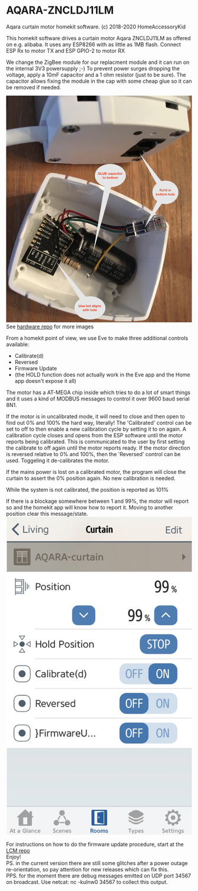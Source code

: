 # AQARA-ZNCLDJ11LM
Aqara curtain motor homekit software. (c) 2018-2020 HomeAccessoryKid

This homekit software drives a curtain motor Aqara ZNCLDJ11LM as offered on
e.g. alibaba. It uses any ESP8266 with as little as 1MB flash. 
Connect ESP Rx to motor TX and ESP GPIO-2 to motor RX

We change the ZigBee module for our replacment module and it can run on the internal 3V3 powersupply ;-)
To prevent power surges dropping the voltage, apply a 10mF capacitor and a 1 ohm resistor (just to be sure). The capacitor allows fixing the module in the cap with some cheap glue so it can be removed if needed.

![](https://github.com/HomeACcessoryKid/HardWare/blob/master/Aqara-ZNCLDJ11LM/Aqara-5.png)
See [hardware repo](https://github.com/HomeACcessoryKid/HardWare/blob/master/Aqara-ZNCLDJ11LM/) for more images

From a homekit point of view, we use Eve to make three additional controls available:
- Calibrate(d)
- Reversed
- Firmware Update  
- (the HOLD function does not actually work in the Eve app and the Home app doesn't expose it all)

The motor has a AT-MEGA chip inside which tries to do a lot of smart things and it uses a kind of MODBUS messages to control it over 9600 baud serial 8N1.

If the motor is in uncalibrated mode, it will need to close and then open to find out 0% and 100% the hard way, literally!
The 'Calibrated' control can be set to off to then enable a new calibration cycle by setting it to on again. 
A calibration cycle closes and opens from the ESP software until the motor reports being calibrated.
This is communicated to the user by first setting the calibrate to off again until the motor reports ready.
If the motor direction is reversed relative to 0% and 100%, then the 'Reversed' control can be used.
Toggeling it de-calibrates the motor.

If the mains power is lost on a calibrated motor, the program will close the curtain to assert the 0% position again. No new calibration is needed.

While the system is not calibrated, the position is reported as 101%

If there is a blockage somewhere between 1 and 99%, the motor will report so and the homekit app will know how to report it. Moving to another position clear this message/state.
![](https://github.com/HomeACcessoryKid/AQARA-ZNCLDJ11LM/blob/master/images/Aqara-1.png)

For instructions on how to do the firmware update procedure, start at the [LCM repo](https://github.com/HomeACcessoryKid/life-cycle-manager/)  
Enjoy!  
PS. in the current version there are still some glitches after a power outage re-orientation, so pay attention for new releases which can fix this.  
PPS. for the moment there are debug messages emitted on UDP port 34567 on broadcast. Use netcat: nc -kulnw0 34567 to collect this output.  
